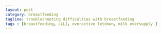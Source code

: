 ```yaml
---
layout: post
category: breastfeeding
tagline: troubleshooting difficulties with breastfeeding
tags : [breastfeeding, LLLI, overactive letdown, milk oversupply ]
---
```

